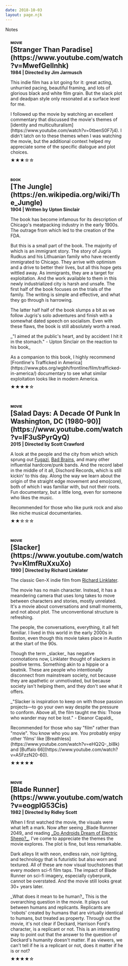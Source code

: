 ```yaml
---
date: 2018-10-03
layout: page.njk
---
```


<!--
# Style guide
- Italicize names of books, movies, and other long form works.
-->

<div class="page-tag" style="margin-bottom: 12px;">Notes</div>

<div class="notes">


<div class="note movie">
  <div class="tag">Movie</div>
  <h2 class="title">[Stranger Than Paradise](https://www.youtube.com/watch?v=MwefGellnhk)</h2>
  <div class="meta">1984 | Directed by Jim Jarmusch</div>

  <p>This indie film has a lot going for it: great acting, unhurried pacing, beautiful framing, and lots of glorious black and white film grain. But the slack plot and deadpan style only resonated at a surface level for me.</p>

  <p>I followed up the movie by watching an excellent commentary that discussed the movie's themes of [identity and multiculturalism](https://www.youtube.com/watch?v=0tbenS0F7j4). I didn't latch on to these themes when I was watching the movie, but the additional context helped my appreciate some of the specific dialogue and plot choices.</p>

  <div class="rating rating-3"></div>

  <div class="revisit"></div>

  <div class="date">Jan. 4, 2019</div>
</div>


<div class="note book">
  <div class="tag">Book</div>
  <h2 class="title">[The Jungle](https://en.wikipedia.org/wiki/The_Jungle)</h2>
  <div class="meta">1904 | Written by Upton Sinclair</div>

  <p>The book has become infamous for its description of Chicago's meatpacking industry in the early 1900s. The outrage from which led to the creation of the FDA. </p>

  <p>But this is a small part of the book. The majority of which is an immigrant story. The story of Jugris Rudkus and his Lithuanian family who have recently immigrated to Chicago. They arrive with optimism and a drive to better their lives, but all this hope gets wittled away. As immigrants, they are a target for exploitation. And the work available to them in this newly industrialized city is harsh and unsafe. The first half of the book focuses on the trials of the family. The writing is simple and effective, and what they go through is harrowing.</p>

  <p>The latter half half of the book slumps a bit as we follow Jugris's solo adventures and finish with a somewhat dated speech on socialism. Even with these flaws, the book is still absolutely worth a read.</p>

  <p>_"I aimed at the public's heart, and by accident I hit it in the stomach." - Upton Sinclair on the reaction to his book_</p>

  <p>As a companion to this book, I highly recommend [Frontline's Trafficked in America](https://www.pbs.org/wgbh/frontline/film/trafficked-in-america/) documentary to see what similar exploitation looks like in modern America.</p>

  <div class="rating rating-4"></div>

  <div class="date">Dec. 31, 2018</div>
</div>

<div class="note movie">
  <div class="tag">Movie</div>
  <h2 class="title">[Salad Days: A Decade Of Punk In Washington, DC (1980-90)](https://www.youtube.com/watch?v=lF3uSPyrQyQ)</h2>
  <div class="meta">2015 | Directed by Scott Crawford</div>
  <p>A look at the people and the city from which which sprung out <a href="https://www.youtube.com/watch?v=SGJFWirQ3ks">Fugazi</a>, <a href="https://www.youtube.com/watch?v=thnb3UlH2zE">Bad Brains</a>, and many other influential hardcore/punk bands. And the record label in the middle of it all, Dischord Records, which is still kickin' to this day. Along the way we learn about the origin of the straight edge movement and emo(core), both of which I was familiar with, but not their roots. Fun documentary, but a little long, even for someone who likes the music.</p>

  <p>Recommended for those who like punk rock and also like niche musical documentaries.</p>

  <div class="rating rating-2"></div>

  <div class="date">Nov. 21, 2018</div>
</div>


<div class="note movie">
  <div class="tag">Movie</div>
  <h2 class="title">[Slacker](https://www.youtube.com/watch?v=KlmfRuXxuXo)</h2>
  <div class="meta">1990 | Directed by Richard Linklater</div>

  <p>The classic Gen-X indie film from <a href="https://en.wikipedia.org/wiki/Richard_Linklater">Richard Linklater</a>.</p>

  <p>The movie has no main character. Instead, it has a meandering camera that uses long takes to move between characters and stories, mostly unrelated. It's a movie about conversations and small moments, and not about plot. The unconventional structure is refreshing.</p>

  <p>The people, the conversations, everything, it all felt familiar. I lived in this world in the early 2000s in Boston, even though this movie takes place in Austin at the start of the 90s.</p>

 <p>Though the term _slacker_ has negative connotations now, Linklater thought of slackers in positive terms. Something akin to a hippie or a beatnik. <i>These are people who intentionally disconnect from mainstream society, not because they are apathetic or unmotivated, but because society isn't helping them, and they don't see what it offers.</i>
  </p>

  <p>_"Slacker is inspiration to keep on with those passion projects—to go your own way despite the pressure to conform. Above all, the film taught me this: Those who wander may not be lost." - Eleanor Capaldi_</p>

  <p>Recommended for those who say "film" rather than "movie". You know who you are. You probably enjoy other 'films' like [Breathless](https://www.youtube.com/watch?v=eHQ2Q-_bl8k) and [Buffalo 66](https://www.youtube.com/watch?v=A5FzzN20-60).</p>

  <div class="rating rating-5"></div>
  <div class="revisit"></div>

  <div class="date">Oct. 4, 2018</div>
</div>


<div class="note movie">
  <div class="tag">Movie</div>
  <h2 class="title">[Blade Runner](https://www.youtube.com/watch?v=eogpIG53Cis)</h2>
  <div class="meta">1982 | Directed by Ridley Scott</div>

  <p>When I first watched the movie, the visuals were what left a mark. Now after seeing _Blade Runnner 2049_ and reading <a href="https://en.wikipedia.org/wiki/Do_Androids_Dream_of_Electric_Sheep%3F">_Do Androids Dream of Electric Sheep?_</a>, I've come to appreciate the themes the movie explores. The plot is fine, but less remarkable.</p>

  <p>Dark alleys lit with neon, endless rain, noir lighting, and technology that is futuristic but also worn and textured. All of these are now visual touchstones that every modern sci-fi film taps. The impact of Blade Runner on sci-fi imagery, especially cyberpunk, cannot be overstated. And the movie still looks great 30+ years later.</p>

  <p>_What does it mean to be human?_ This is the overarching question in the movie. It plays out between humans and replicants. Replicants are 'robots' created by humans that are virtually identical to humans, but treated as property. Through out the movie, it's not clear if Deckard, Harrison Ford's character, is a replicant or not. This is an interesting way to point out that the answer to the question of Deckard's humanity doesn't matter. If as viewers, we can't tell if he is a replicant or not, does it matter if he is or not?</p>

  <div class="rating rating-4"></div>

  <div class="date">Oct. 19, 2018</div>
</div>



<div class="note article rough" style="display: none;">
  <div class="tag">Article</div>
  <h2 class="title">Big Budget Items: The starchitectural landscape of Frank Gehry</h2>

  <div class="meta">2019 | the weekly Standard | <a href="https://www.weeklystandard.com/andrew-ferguson/big-budget-items">Link</a></div>

  <p>The article highlights Frank Gehry's architectural career, with a focus on his early Santa Monica residence and his later <a href="https://www.google.com/search?q=8+spruce+street+new+york+gehry&source=lnms&tbm=isch&sa=X&ved=0ahUKEwiSq-qSpLfeAhWcFTQIHXqeBAQQ_AUIFCgC&biw=1386&bih=978">8 Spruce Street skycraper</a>.</p>

  <p>The <a href="https://en.wikipedia.org/wiki/Gehry_Residence">Gehry Residence</a>, which is built atop an existing bungalow, uses unconventional materials like corrugated steel and most infamously, chain-link fences. It is a statement. "the architect's chief purpose in his breakthrough work was mockery and satire, rooted in a contempt for the "hypocrisy" that his golden neighborhood represented."</p>

  <p>Gehry's later work received mostly positive reviews and his projects and budgets grew in scale. There was some criticism of his later work</p>

  brings up the question which I have googled many times: What are the differences between Modernism and Post-Modernism?</p>

  <div class="date">Oct. 21, 2018</div>
</div>

</div>

<style>

.note {
  padding: 16px;
  margin-bottom: 16px;
  border: 1px solid var(--border-color);
  border-radius: var(--border-radius-xl);
}

@media (min-width: 880px) {
  .note {
    width: 352px;
    font-size: 14px;
  }
}

.note a {
  text-decoration: underline;
  color: var(--color);
}

.note p:last-of-type{
  margin-bottom: 8px;
}

.note hr {
  margin: 8px 0;
  height: 1px;
  border: none;
  border-bottom: 1px dashed var(--border-color);
}

.image {
  float: left;
  width: 120px;
  margin: 0 16px 8px 0;
  border-radius: 4px;
}

.tag {
  margin-top: -2px;
  margin-bottom: 2px;
  color: var(--secondary-color);
  font-size: 11px;
  font-weight: 800;
  text-transform: uppercase;
  border-radius: var(--border-radius);
}

.title {
  margin: 0;
}

.title a {
  text-decoration: none;
}

.title a:hover {
  text-decoration: underline;
}

.meta {
  font-weight: bold;
  color: var(--muted-color);
}

.meta a {
  text-decoration: underline;
  color: var(--muted-color);
}

.rating {
  /* color: var(--secondary-color); */
}

.rating-1::before {
  content: '★☆☆☆☆';
}
.rating-2::before {
  content: '★★☆☆☆';
}
.rating-3::before {
  content: '★★★☆☆';
}

.rating-4::before {
  content: '★★★★☆';
}

.rating-5::before {
  content: '★★★★★';
}

.revisit {
  display: none;
}

.revisit::before {
  display: inline-block;
  padding: 1px 4px 2px;
  margin-bottom: 4px;
  color: #fff;
  background-color: #000;
  border-radius: var(--border-radius);
  font-weight: 800;
  font-size: 11px;
  text-transform: uppercase;
}


.movie .revisit::before {
  content: 'Worth rewatching';
}

.date {
  display: none;
  font-weight: bold;
  color: var(--muted-color);
}


i {
  /*background: #ffb;*/
  font-style: normal;
}

i i {
  /*background: #ffb;*/
}
</style>

<script src="/js/masonry.pkgd.min.js"></script>
<script>
const msnry = new Masonry( '.notes', {
  gutter: 16,
  transitionDuration: '0.2s'
});

</script>
